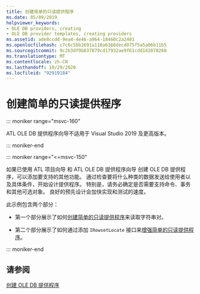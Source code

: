 ```yaml
---
title: 创建简单的只读提供程序
ms.date: 05/09/2019
helpviewer_keywords:
- OLE DB providers, creating
- OLE DB provider templates, creating providers
ms.assetid: ade8ccdd-9ea4-4e46-a964-18460c2a2401
ms.openlocfilehash: c7c6c5bb2691a110a6368decd875f5a5a06b11b5
ms.sourcegitcommit: 9c2b3df9b837879cd17932ae9f61cdd142078260
ms.translationtype: MT
ms.contentlocale: zh-CN
ms.lasthandoff: 10/29/2020
ms.locfileid: "92919184"
---
```

# <a name="creating-a-simple-read-only-provider"></a>创建简单的只读提供程序

::: moniker range="msvc-160"

ATL OLE DB 提供程序向导不适用于 Visual Studio 2019 及更高版本。

::: moniker-end

::: moniker range="<=msvc-150"

如果已使用 ATL 项目向导  和 ATL OLE DB 提供程序向导  创建 OLE DB 提供程序，可以添加要支持的其他功能。 通过检查要将什么种类的数据发送给使用者以及具体条件，开始设计提供程序。 特别是，请务必确定是否需要支持命令、事务和其他可选对象。 良好的预先设计会加快实现和测试的速度。

此示例包含两个部分：

- 第一个部分展示了如何[创建简单的只读提供程序](../../data/oledb/implementing-the-simple-read-only-provider.md)来读取字符串对。

- 第二个部分展示了如何通过添加 `IRowsetLocate` 接口来[增强简单的只读提供程序](../../data/oledb/enhancing-the-simple-read-only-provider.md)。

::: moniker-end

## <a name="see-also"></a>请参阅

[创建 OLE DB 提供程序](../../data/oledb/creating-an-ole-db-provider.md)<br/>
